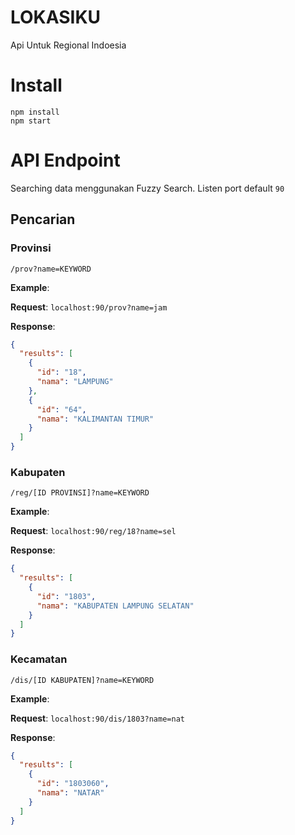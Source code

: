 # LOKASIKU

Api Untuk Regional Indoesia

# Install

```shell
npm install
npm start
```

# API Endpoint

Searching data menggunakan Fuzzy Search. Listen port default `90`

## Pencarian

### Provinsi

```
/prov?name=KEYWORD
```

**Example**:

**Request**: `localhost:90/prov?name=jam`

**Response**:

```json
{
  "results": [
    {
      "id": "18",
      "nama": "LAMPUNG"
    },
    {
      "id": "64",
      "nama": "KALIMANTAN TIMUR"
    }
  ]
}
```

### Kabupaten

```
/reg/[ID PROVINSI]?name=KEYWORD
```

**Example**:

**Request**: `localhost:90/reg/18?name=sel`

**Response**:

```json
{
  "results": [
    {
      "id": "1803",
      "nama": "KABUPATEN LAMPUNG SELATAN"
    }
  ]
}
```

### Kecamatan

```
/dis/[ID KABUPATEN]?name=KEYWORD
```

**Example**:

**Request**: `localhost:90/dis/1803?name=nat`

**Response**:

```json
{
  "results": [
    {
      "id": "1803060",
      "nama": "NATAR"
    }
  ]
}
```
